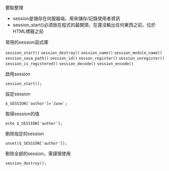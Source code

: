 要點整理
- session是儲存在何服器端，用來儲存/記錄使用者資訊
- session_start()必須放在程式的最開頭，在還沒輸出任何東西之前，位於HTML標籤之前

常用的session函式庫

`session_start()`
`session_destroy()`
`session_name()`
`session_module_name()`
`session_sava_path()`
`session_id()`
`sesson_register()`
`session_unregister()`
`session_is_registered()`
`session_decode()`
`session_encode()`

啟用session
```
session_start();
```

設定session
```
$_SESSION['author']='Jane';
```

取得session的值
```
echo $_SESSION['author'];
```

刪除指定的session
```
unset($_SESSION['author']);
```

刪除全部的session，需謹愼使用
```
session_destroy();
```